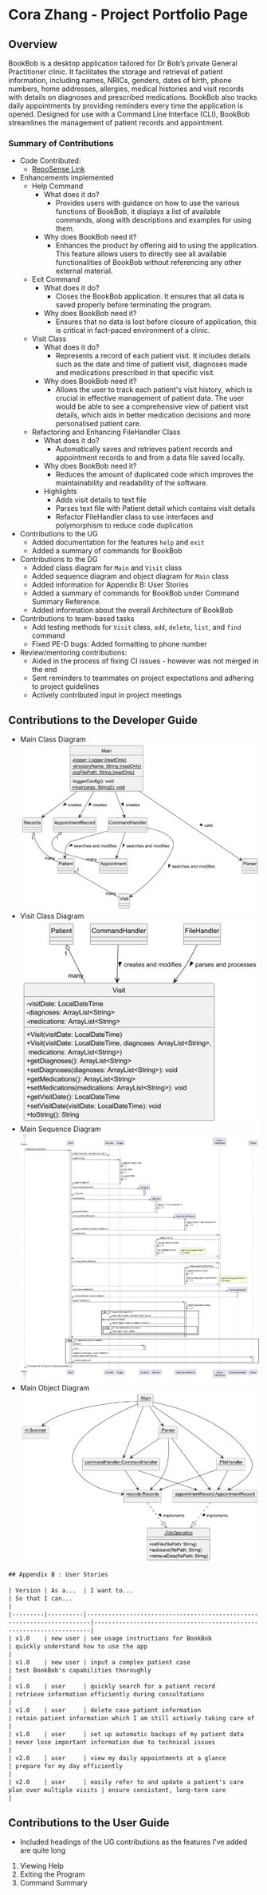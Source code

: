# Cora Zhang - Project Portfolio Page

## Overview
BookBob is a desktop application tailored for Dr Bob’s private General Practitioner clinic. It facilitates the storage
and retrieval of patient information, including names, NRICs, genders, dates of birth, phone numbers, home addresses,
allergies, medical histories and visit records with details on diagnoses and prescribed medications. BookBob also 
tracks daily appointments by providing reminders every time the application is opened. Designed for use with a 
Command Line Interface (CLI), BookBob streamlines the management of patient records and appointment.
### Summary of Contributions
- Code Contributed: 
  - [RepoSense Link](https://nus-cs2113-ay2425s1.github.io/tp-dashboard/?search=g13nd0n)
- Enhancements implemented
  - Help Command 
    - What does it do?
      - Provides users with guidance on how to use the various functions of BookBob, it displays a list of available 
      commands, along with descriptions and examples for using them.
    - Why does BookBob need it?
      - Enhances the product by offering aid to using the application. This feature allows users to directly see all 
      available functionalities of BookBob without referencing any other external material.
  - Exit Command 
    - What does it do?
      - Closes the BookBob application. It ensures that all data is saved properly before terminating the program.
    - Why does BookBob need it?
      - Ensures that no data is lost before closure of application, this is critical in fact-paced 
      environment of a clinic. 
  - Visit Class 
    - What does it do?
      - Represents a record of each patient visit. It includes details such as the date and time of patient visit, 
      diagnoses made and medications prescribed in that specific visit.
    - Why does BookBob need it?
      - Allows the user to track each patient's visit history, which is crucial in effective management of patient 
      data. The user would be able to see a comprehensive view of patient visit details, which aids in better medication
      decisions and more personalised patient care. 
  - Refactoring and Enhancing FileHandler Class
    - What does it do?
      - Automatically saves and retrieves patient records and appointment records to and from a data file saved locally.
    - Why does BookBob need it?
      - Reduces the amount of duplicated code which improves the maintainability and readability of the software.
    - Highlights 
      - Adds visit details to text file 
      - Parses text file with Patient detail which contains visit details
      - Refactor FileHandler class to use interfaces and polymorphism to reduce code duplication
- Contributions to the UG
  - Added documentation for the features `help` and `exit`
  - Added a summary of commands for BookBob
- Contributions to the DG 
  - Added class diagram for `Main` and `Visit` class
  - Added sequence diagram and object diagram for `Main` class
  - Added information for Appendix B: User Stories
  - Added a summary of commands for BookBob under Command Summary Reference.
  - Added information about the overall Architecture of BookBob
- Contributions to team-based tasks
  - Add testing methods for `Visit` class, `add`, `delete`, `list`, and `find` command
  - Fixed PE-D bugs: Added formatting to phone number
- Review/mentoring contributions: 
  - Aided in the process of fixing CI issues - however was not merged in the end
  - Sent reminders to teammates on project expectations and adhering to project guidelines
  - Actively contributed input in project meetings

## Contributions to the Developer Guide
- Main Class Diagram\
  ![Main.png](..%2FMain.png)
- Visit Class Diagram\
  ![Visit.png](..%2FVisit.png)
- Main Sequence Diagram\
  ![MainSequenceDiagram.png](..%2FMainSequenceDiagram.png)
- Main Object Diagram\
  ![MainObjectDiagram.png](..%2FMainObjectDiagram.png)

```
## Appendix B : User Stories

| Version | As a...  | I want to...                                                          | So that I can...                                                    |
|---------|----------|-----------------------------------------------------------------------|---------------------------------------------------------------------|
| v1.0    | new user | see usage instructions for BookBob                                    | quickly understand how to use the app                               |
| v1.0    | new user | input a complex patient case                                          | test BookBob's capabilities thoroughly                              |
| v1.0    | user     | quickly search for a patient record                                   | retrieve information efficiently during consultations               |
| v1.0    | user     | delete case patient information                                       | retain patient information which I am still actively taking care of |
| v1.0    | user     | set up automatic backups of my patient data                           | never lose important information due to technical issues            |
| v2.0    | user     | view my daily appointments at a glance                                | prepare for my day efficiently                                      |
| v2.0    | user     | easily refer to and update a patient's care plan over multiple visits | ensure consistent, long-term care                                   |                                       
```

## Contributions to the User Guide
- Included headings of the UG contributions as the features I've added are quite long
1. Viewing Help
2. Exiting the Program
3. Command Summary